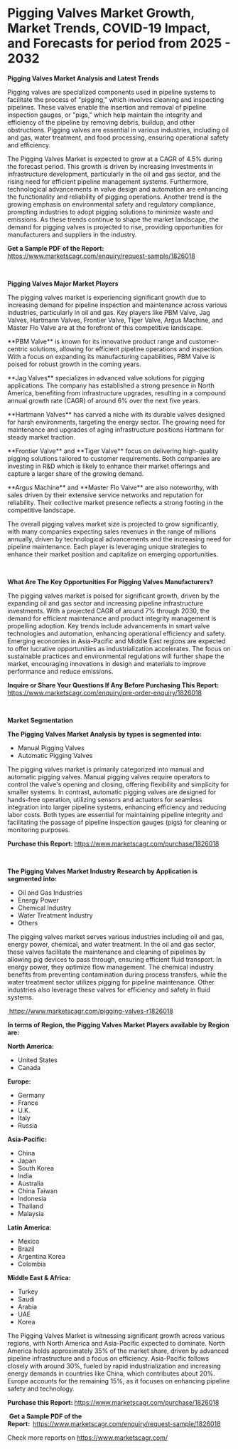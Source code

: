 <p><h1>Pigging Valves Market Growth, Market Trends, COVID-19 Impact, and Forecasts for period from 2025 - 2032</h1></p><p><strong>Pigging Valves Market Analysis and Latest Trends</strong></p>
<p><p>Pigging valves are specialized components used in pipeline systems to facilitate the process of "pigging," which involves cleaning and inspecting pipelines. These valves enable the insertion and removal of pipeline inspection gauges, or "pigs," which help maintain the integrity and efficiency of the pipeline by removing debris, buildup, and other obstructions. Pigging valves are essential in various industries, including oil and gas, water treatment, and food processing, ensuring operational safety and efficiency.</p><p>The Pigging Valves Market is expected to grow at a CAGR of 4.5% during the forecast period. This growth is driven by increasing investments in infrastructure development, particularly in the oil and gas sector, and the rising need for efficient pipeline management systems. Furthermore, technological advancements in valve design and automation are enhancing the functionality and reliability of pigging operations. Another trend is the growing emphasis on environmental safety and regulatory compliance, prompting industries to adopt pigging solutions to minimize waste and emissions. As these trends continue to shape the market landscape, the demand for pigging valves is projected to rise, providing opportunities for manufacturers and suppliers in the industry.</p></p>
<p><strong>Get a Sample PDF of the Report:&nbsp;</strong> <a href="https://www.marketscagr.com/enquiry/request-sample/1826018?utm_campaign=2012&utm_medium=2&utm_source=Github&utm_content=ia&utm_term=09042025&utm_id=pigging-valves">https://www.marketscagr.com/enquiry/request-sample/1826018</a></p>
<p>&nbsp;</p>
<p><strong>Pigging Valves Major Market Players</strong></p>
<p><p>The pigging valves market is experiencing significant growth due to increasing demand for pipeline inspection and maintenance across various industries, particularly in oil and gas. Key players like PBM Valve, Jag Valves, Hartmann Valves, Frontier Valve, Tiger Valve, Argus Machine, and Master Flo Valve are at the forefront of this competitive landscape.</p><p>**PBM Valve** is known for its innovative product range and customer-centric solutions, allowing for efficient pipeline operations and inspection. With a focus on expanding its manufacturing capabilities, PBM Valve is poised for robust growth in the coming years.</p><p>**Jag Valves** specializes in advanced valve solutions for pigging applications. The company has established a strong presence in North America, benefiting from infrastructure upgrades, resulting in a compound annual growth rate (CAGR) of around 6% over the next five years.</p><p>**Hartmann Valves** has carved a niche with its durable valves designed for harsh environments, targeting the energy sector. The growing need for maintenance and upgrades of aging infrastructure positions Hartmann for steady market traction.</p><p>**Frontier Valve** and **Tiger Valve** focus on delivering high-quality pigging solutions tailored to customer requirements. Both companies are investing in R&D which is likely to enhance their market offerings and capture a larger share of the growing demand.</p><p>**Argus Machine** and **Master Flo Valve** are also noteworthy, with sales driven by their extensive service networks and reputation for reliability. Their collective market presence reflects a strong footing in the competitive landscape.</p><p>The overall pigging valves market size is projected to grow significantly, with many companies expecting sales revenues in the range of millions annually, driven by technological advancements and the increasing need for pipeline maintenance. Each player is leveraging unique strategies to enhance their market position and capitalize on emerging opportunities.</p></p>
<p>&nbsp;</p>
<p><strong>What Are The Key Opportunities For Pigging Valves Manufacturers?</strong></p>
<p><p>The pigging valves market is poised for significant growth, driven by the expanding oil and gas sector and increasing pipeline infrastructure investments. With a projected CAGR of around 7% through 2030, the demand for efficient maintenance and product integrity management is propelling adoption. Key trends include advancements in smart valve technologies and automation, enhancing operational efficiency and safety. Emerging economies in Asia-Pacific and Middle East regions are expected to offer lucrative opportunities as industrialization accelerates. The focus on sustainable practices and environmental regulations will further shape the market, encouraging innovations in design and materials to improve performance and reduce emissions.</p></p>
<p><strong>Inquire or Share Your Questions If Any Before Purchasing This Report:</strong> <a href="https://www.marketscagr.com/enquiry/pre-order-enquiry/1826018?utm_campaign=2012&utm_medium=2&utm_source=Github&utm_content=ia&utm_term=09042025&utm_id=pigging-valves">https://www.marketscagr.com/enquiry/pre-order-enquiry/1826018</a></p>
<p>&nbsp;</p>
<p><strong>Market Segmentation</strong></p>
<p><strong>The Pigging Valves Market Analysis by types is segmented into:</strong></p>
<p><ul><li>Manual Pigging Valves</li><li>Automatic Pigging Valves</li></ul></p>
<p><p>The pigging valves market is primarily categorized into manual and automatic pigging valves. Manual pigging valves require operators to control the valve's opening and closing, offering flexibility and simplicity for smaller systems. In contrast, automatic pigging valves are designed for hands-free operation, utilizing sensors and actuators for seamless integration into larger pipeline systems, enhancing efficiency and reducing labor costs. Both types are essential for maintaining pipeline integrity and facilitating the passage of pipeline inspection gauges (pigs) for cleaning or monitoring purposes.</p></p>
<p><strong>Purchase this Report:&nbsp;</strong><a href="https://www.marketscagr.com/purchase/1826018?utm_campaign=2012&utm_medium=2&utm_source=Github&utm_content=ia&utm_term=09042025&utm_id=pigging-valves">https://www.marketscagr.com/purchase/1826018</a></p>
<p>&nbsp;</p>
<p><strong>The Pigging Valves Market Industry Research by Application is segmented into:</strong></p>
<p><ul><li>Oil and Gas Industries</li><li>Energy Power</li><li>Chemical Industry</li><li>Water Treatment Industry</li><li>Others</li></ul></p>
<p><p>The pigging valves market serves various industries including oil and gas, energy power, chemical, and water treatment. In the oil and gas sector, these valves facilitate the maintenance and cleaning of pipelines by allowing pig devices to pass through, ensuring efficient fluid transport. In energy power, they optimize flow management. The chemical industry benefits from preventing contamination during process transfers, while the water treatment sector utilizes pigging for pipeline maintenance. Other industries also leverage these valves for efficiency and safety in fluid systems.</p></p>
<p><a href="https://www.marketscagr.com/pigging-valves-r1826018?utm_campaign=2012&utm_medium=2&utm_source=Github&utm_content=ia&utm_term=09042025&utm_id=pigging-valves">&nbsp;https://www.marketscagr.com/pigging-valves-r1826018</a></p>
<p><strong>In terms of Region, the Pigging Valves Market Players available by Region are:</strong></p>
<p>
    <p> <strong> North America: </strong>
        <ul>
            <li>United States</li>
            <li>Canada</li>
        </ul>
        </p> 
    <p> <strong> Europe: </strong>
        <ul>
            <li>Germany</li>
            <li>France</li>
            <li>U.K.</li>
            <li>Italy</li>
            <li>Russia</li>
        </ul>
        </p> 
    <p> <strong> Asia-Pacific: </strong>
        <ul>
            <li>China</li>
            <li>Japan</li>
            <li>South Korea</li>
            <li>India</li>
            <li>Australia</li>
            <li>China Taiwan</li>
            <li>Indonesia</li>
            <li>Thailand</li>
            <li>Malaysia</li>
        </ul>
        </p> 
    <p> <strong> Latin America: </strong>
        <ul>
            <li>Mexico</li>
            <li>Brazil</li>
            <li>Argentina Korea</li>
            <li>Colombia</li>
        </ul>
        </p> 
    <p> <strong> Middle East & Africa: </strong>
        <ul>
            <li>Turkey</li>
            <li>Saudi</li>
            <li>Arabia</li>
            <li>UAE</li>
            <li>Korea</li>
        </ul>
    </p>
    </p>
<p><p>The Pigging Valves Market is witnessing significant growth across various regions, with North America and Asia-Pacific expected to dominate. North America holds approximately 35% of the market share, driven by advanced pipeline infrastructure and a focus on efficiency. Asia-Pacific follows closely with around 30%, fueled by rapid industrialization and increasing energy demands in countries like China, which contributes about 20%. Europe accounts for the remaining 15%, as it focuses on enhancing pipeline safety and technology.</p></p>
<p><strong>Purchase this Report: </strong><a href="https://www.marketscagr.com/purchase/1826018?utm_campaign=2012&utm_medium=2&utm_source=Github&utm_content=ia&utm_term=09042025&utm_id=pigging-valves">https://www.marketscagr.com/purchase/1826018</a></p>
<p>&nbsp;<strong>Get a Sample PDF of the Report:&nbsp;&nbsp;</strong><a href="https://www.marketscagr.com/enquiry/request-sample/1826018?utm_campaign=2012&utm_medium=2&utm_source=Github&utm_content=ia&utm_term=09042025&utm_id=pigging-valves">https://www.marketscagr.com/enquiry/request-sample/1826018</a></p>
<p><strong></strong></p>
<p>Check more reports on <a href="https://www.marketscagr.com/?utm_campaign=2012&utm_medium=2&utm_source=Github&utm_content=ia&utm_term=09042025&utm_id=pigging-valves">https://www.marketscagr.com/</a></p>